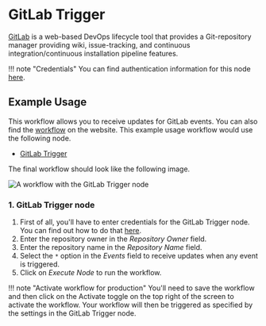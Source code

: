 # GitLab Trigger

[GitLab](https://gitlab.com/) is a web-based DevOps lifecycle tool that provides a Git-repository manager providing wiki, issue-tracking, and continuous integration/continuous installation pipeline features.

!!! note "Credentials"
    You can find authentication information for this node [here](/integrations/builtin/credentials/gitlab/).



## Example Usage

This workflow allows you to receive updates for GitLab events. You can also find the [workflow](https://n8n.io/workflows/528) on the website. This example usage workflow would use the following node.

- [GitLab Trigger]()

The final workflow should look like the following image.

![A workflow with the GitLab Trigger node](/_images/integrations/builtin/trigger-nodes/gitlabtrigger/workflow.png)


### 1. GitLab Trigger node

1. First of all, you'll have to enter credentials for the GitLab Trigger node. You can find out how to do that [here](/integrations/builtin/credentials/gitlab/).
2. Enter the repository owner in the *Repository Owner* field.
3. Enter the repository name in the *Repository Name* field.
4. Select the `*` option in the *Events* field to receive updates when any event is triggered.
5. Click on *Execute Node* to run the workflow.

!!! note "Activate workflow for production"
    You'll need to save the workflow and then click on the Activate toggle on the top right of the screen to activate the workflow. Your workflow will then be triggered as specified by the settings in the GitLab Trigger node.

